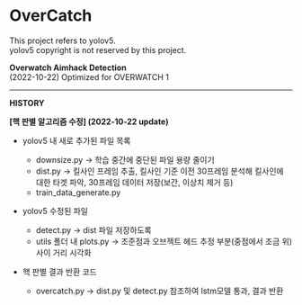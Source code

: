 # OverCatch

This project refers to yolov5. <br>
yolov5 copyright is not reserved by this project. <br>

**Overwatch Aimhack Detection**
<br>
(2022-10-22) Optimized for OVERWATCH 1
<br>


---


**HISTORY**


**[핵 판별 알고리즘 수정] (2022-10-22 update)**


- yolov5 내 새로 추가된 파일 목록
  - downsize.py -> 학습 중간에 중단된 파일 용량 줄이기
  - dist.py -> 킬사인 프레임 추출, 킬사인 기준 이전 30프레임 분석해 킬사인에 대한 타겟 파악, 30프레임 데이터 저장(보간, 이상치 제거 등)
  - train_data_generate.py

- yolov5 수정된 파일
  - detect.py -> dist 파일 저장하도록
  - utils 폴더 내 plots.py -> 조준점과 오브젝트 헤드 추정 부분(중점에서 조금 위) 사이 거리 시각화

- 핵 판별 결과 반환 코드
  - overcatch.py -> dist.py 및 detect.py 참조하여 lstm모델 통과, 결과 반환
